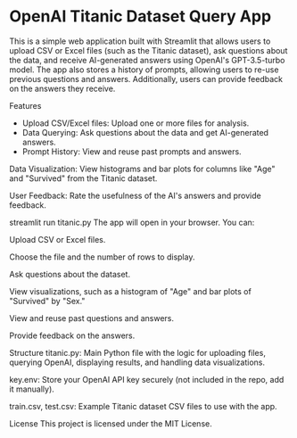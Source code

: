 # OpenAI Titanic Dataset Query App
This is a simple web application built with Streamlit that allows users to upload CSV or Excel files (such as the Titanic dataset), ask questions about the data, and receive AI-generated answers using OpenAI's GPT-3.5-turbo model. The app also stores a history of prompts, allowing users to re-use previous questions and answers. Additionally, users can provide feedback on the answers they receive.

Features
- Upload CSV/Excel files: Upload one or more files for analysis.
- Data Querying: Ask questions about the data and get AI-generated answers.
- Prompt History: View and reuse past prompts and answers.

Data Visualization: View histograms and bar plots for columns like "Age" and "Survived" from the Titanic dataset.

User Feedback: Rate the usefulness of the AI's answers and provide feedback.


streamlit run titanic.py
The app will open in your browser. You can:

Upload CSV or Excel files.

Choose the file and the number of rows to display.

Ask questions about the dataset.

View visualizations, such as a histogram of "Age" and bar plots of "Survived" by "Sex."

View and reuse past questions and answers.

Provide feedback on the answers.

Structure
titanic.py: Main Python file with the logic for uploading files, querying OpenAI, displaying results, and handling data visualizations.

key.env: Store your OpenAI API key securely (not included in the repo, add it manually).

train.csv, test.csv: Example Titanic dataset CSV files to use with the app.

License
This project is licensed under the MIT License.
